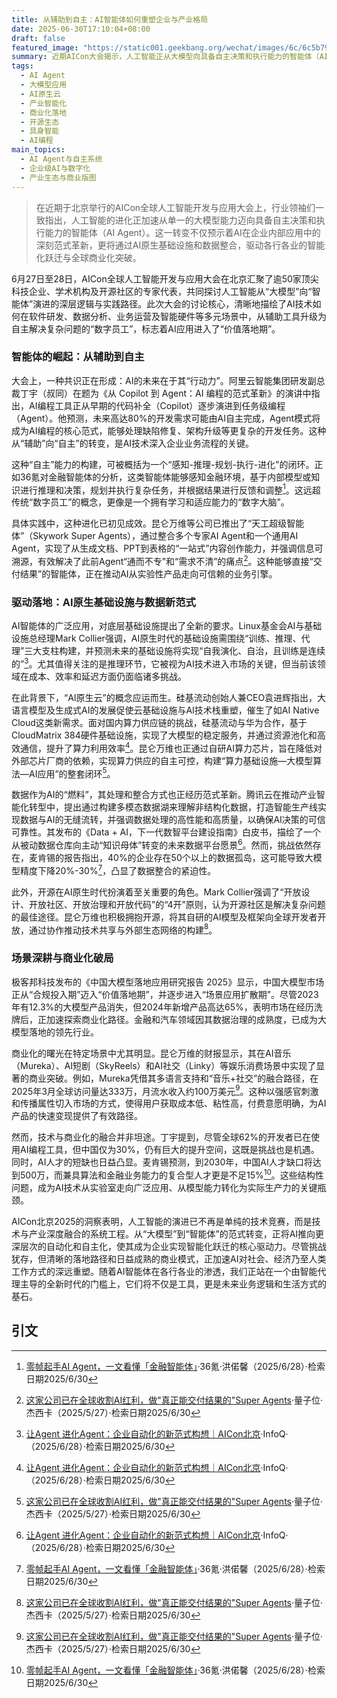 ```yaml
---
title: 从辅助到自主：AI智能体如何重塑企业与产业格局
date: 2025-06-30T17:10:04+08:00
draft: false
featured_image: "https://static001.geekbang.org/wechat/images/6c/6c5b79e118afc718575ea259b3107b52.png"
summary: 近期AICon大会揭示，人工智能正从大模型向具备自主决策和执行能力的智能体（AI Agent）加速演进，这标志着AI应用进入“价值落地期”。这一趋势要求构建AI原生基础设施和整合数据，并已在软件研发、金融、娱乐等领域展现出显著的商业化潜力，尽管人才短缺和数据孤岛等挑战依然存在。
tags: 
  - AI Agent
  - 大模型应用
  - AI原生云
  - 产业智能化
  - 商业化落地
  - 开源生态
  - 具身智能
  - AI编程
main_topics: 
  - AI Agent与自主系统
  - 企业级AI与数字化
  - 产业生态与商业版图
---
```


> 在近期于北京举行的AICon全球人工智能开发与应用大会上，行业领袖们一致指出，人工智能的进化正加速从单一的大模型能力迈向具备自主决策和执行能力的智能体（AI Agent）。这一转变不仅预示着AI在企业内部应用中的深刻范式革新，更将通过AI原生基础设施和数据整合，驱动各行各业的智能化跃迁与全球商业化突破。

6月27日至28日，AICon全球人工智能开发与应用大会在北京汇聚了逾50家顶尖科技企业、学术机构及开源社区的专家代表，共同探讨人工智能从“大模型”向“智能体”演进的深层逻辑与实践路径。此次大会的讨论核心，清晰地描绘了AI技术如何在软件研发、数据分析、业务运营及智能硬件等多元场景中，从辅助工具升级为自主解决复杂问题的“数字员工”，标志着AI应用进入了“价值落地期”。

### 智能体的崛起：从辅助到自主

大会上，一种共识正在形成：AI的未来在于其“行动力”。阿里云智能集团研发副总裁丁宇（叔同）在题为《从 Copilot 到 Agent：AI 编程的范式革新》的演讲中指出，AI编程工具正从早期的代码补全（Copilot）逐步演进到任务级编程（Agent）。他预测，未来高达80%的开发需求可能由AI自主完成，Agent模式将成为AI编程的核心范式，能够处理缺陷修复、架构升级等更复杂的开发任务。这种从“辅助”向“自主”的转变，是AI技术深入企业业务流程的关键。

这种“自主”能力的构建，可被概括为一个“感知-推理-规划-执行-进化”的闭环。正如36氪对金融智能体的分析，这类智能体能够感知金融环境，基于内部模型或知识进行推理和决策，规划并执行复杂任务，并根据结果进行反馈和调整[^4]。这远超传统“数字员工”的概念，更像是一个拥有学习和适应能力的“数字大脑”。

具体实践中，这种进化已初见成效。昆仑万维等公司已推出了“天工超级智能体”（Skywork Super Agents），通过整合多个专家AI Agent和一个通用AI Agent，实现了从生成文档、PPT到表格的“一站式”内容创作能力，并强调信息可溯源，有效解决了此前Agent“通而不专”和“需求不清”的痛点[^2]。这种能够直接“交付结果”的智能体，正在推动AI从实验性产品走向可信赖的业务引擎。

### 驱动落地：AI原生基础设施与数据新范式

AI智能体的广泛应用，对底层基础设施提出了全新的要求。Linux基金会AI与基础设施总经理Mark Collier强调，AI原生时代的基础设施需围绕“训练、推理、代理”三大支柱构建，并预测未来的基础设施将实现“自我演化、自治，且训练是连续的”[^3]。尤其值得关注的是推理环节，它被视为AI技术进入市场的关键，但当前该领域在成本、效率和延迟方面仍面临诸多挑战。

在此背景下，“AI原生云”的概念应运而生。硅基流动创始人兼CEO袁进辉指出，大语言模型及生成式AI的发展促使云基础设施与AI技术栈重塑，催生了如AI Native Cloud这类新需求。面对国内算力供应链的挑战，硅基流动与华为合作，基于CloudMatrix 384硬件基础设施，实现了大模型的稳定服务，并通过资源池化和高效通信，提升了算力利用效率[^3]。昆仑万维也正通过自研AI算力芯片，旨在降低对外部芯片厂商的依赖，实现算力供应的自主可控，构建“算力基础设施—大模型算法—AI应用”的整套闭环[^2]。

数据作为AI的“燃料”，其处理和整合方式也正经历范式革新。腾讯云在推动产业智能化转型中，提出通过构建多模态数据湖来理解非结构化数据，打造智能生产线实现数据与AI的无缝流转，并强调数据处理的高性能和高质量，以确保AI决策的可信可靠性。其发布的《Data + AI，下一代数智平台建设指南》白皮书，描绘了一个从被动数据仓库向主动“知识母体”转变的未来数据平台愿景[^3]。然而，挑战依然存在，麦肯锡的报告指出，40%的企业存在50个以上的数据孤岛，这可能导致大模型精度下降20%-30%[^4]，凸显了数据整合的紧迫性。

此外，开源在AI原生时代扮演着至关重要的角色。Mark Collier强调了“开放设计、开放社区、开放治理和开放代码”的“4开”原则，认为开源社区是解决复杂问题的最佳途径。昆仑万维也积极拥抱开源，将其自研的AI模型及框架向全球开发者开放，通过协作推动技术共享与外部生态网络的构建[^2]。

### 场景深耕与商业化破局

极客邦科技发布的《中国大模型落地应用研究报告 2025》显示，中国大模型市场正从“合规投入期”迈入“价值落地期”，并逐步进入“场景应用扩散期”。尽管2023年有12.3%的大模型产品消失，但2024年新增产品高达65%，表明市场在经历洗牌后，正加速探索商业化路径。金融和汽车领域因其数据治理的成熟度，已成为大模型落地的领先行业。

商业化的曙光在特定场景中尤其明显。昆仑万维的财报显示，其在AI音乐（Mureka）、AI短剧（SkyReels）和AI社交（Linky）等娱乐消费场景中实现了显著的商业突破。例如，Mureka凭借其多语言支持和“音乐+社交”的融合路径，在2025年3月全球访问量达333万，月流水收入约100万美元[^2]。这种以强感官刺激和传播属性切入市场的方式，使得用户获取成本低、粘性高，付费意愿明确，为AI产品的快速变现提供了有效路径。

然而，技术与商业化的融合并非坦途。丁宇提到，尽管全球62%的开发者已在使用AI编程工具，但中国仅为30%，仍有巨大的提升空间，这既是挑战也是机遇。同时，AI人才的短缺也日益凸显。麦肯锡预测，到2030年，中国AI人才缺口将达到500万，而兼具算法和金融业务能力的复合型人才更是不足15%[^4]。这些结构性问题，成为AI技术从实验室走向广泛应用、从模型能力转化为实际生产力的关键瓶颈。

AICon北京2025的洞察表明，人工智能的演进已不再是单纯的技术竞赛，而是技术与产业深度融合的系统工程。从“大模型”到“智能体”的范式转变，正将AI推向更深层次的自动化和自主化，使其成为企业实现智能化跃迁的核心驱动力。尽管挑战犹存，但清晰的落地路径和日益成熟的商业模式，正加速AI对社会、经济乃至人类工作方式的深远重塑。随着AI智能体在各行各业的渗透，我们正站在一个由智能代理主导的全新时代的门槛上，它们将不仅是工具，更是未来业务逻辑和生活方式的基石。

## 引文
[^1]: <a href="https://posts.careerengine.us/p/68621cda67b63740cfebaca8?from=latest-posts-panel&type=previewimage">从大模型到智能体：50+ 头部企业的AI 进化实践</a>·CareerEngine·（2025/6/28）·检索日期2025/6/30
[^2]: <a href="https://www.qbitai.com/2025/05/288514.html">这家公司已在全球收割AI红利，做"真正能交付结果的"Super Agents</a>·量子位·杰西卡（2025/5/27）·检索日期2025/6/30
[^3]: <a href="https://www.infoq.cn/article/aijfu4jtzte3jug8a8xd">让Agent 进化Agent：企业自动化的新范式构想｜AICon北京</a>·InfoQ·（2025/6/28）·检索日期2025/6/30
[^4]: <a href="https://m.36kr.com/p/3355464281622531">零帧起手AI Agent，一文看懂「金融智能体」</a>·36氪·洪偌馨（2025/6/28）·检索日期2025/6/30
